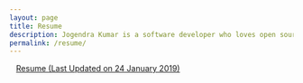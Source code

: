 ```yaml
---
layout: page
title: Resume
description: Jogendra Kumar is a software developer who loves open source.
permalink: /resume/
---
```


<i class="fa fa-file-pdf-o" aria-hidden="true"></i>&nbsp;&nbsp; <a href="/assets/resume/jogendra_resume.pdf">Resume (Last Updated on 24 January 2019)</a>
